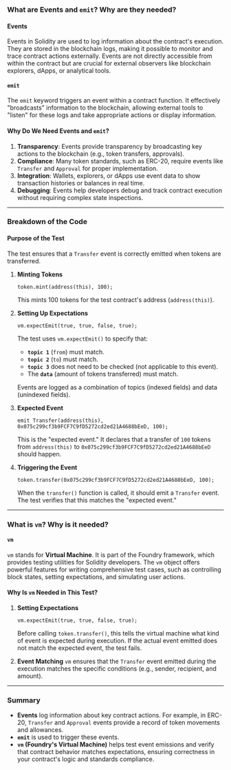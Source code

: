 ### What are Events and `emit`? Why are they needed?

#### **Events**
Events in Solidity are used to log information about the contract's execution. They are stored in the blockchain logs, making it possible to monitor and trace contract actions externally. Events are not directly accessible from within the contract but are crucial for external observers like blockchain explorers, dApps, or analytical tools.

#### **`emit`**
The `emit` keyword triggers an event within a contract function. It effectively "broadcasts" information to the blockchain, allowing external tools to "listen" for these logs and take appropriate actions or display information.

#### **Why Do We Need Events and `emit`?**
1. **Transparency**: Events provide transparency by broadcasting key actions to the blockchain (e.g., token transfers, approvals).
2. **Compliance**: Many token standards, such as ERC-20, require events like `Transfer` and `Approval` for proper implementation.
3. **Integration**: Wallets, explorers, or dApps use event data to show transaction histories or balances in real time.
4. **Debugging**: Events help developers debug and track contract execution without requiring complex state inspections.

---

### Breakdown of the Code

#### **Purpose of the Test**
The test ensures that a `Transfer` event is correctly emitted when tokens are transferred.

1. **Minting Tokens**
   ```solidity
   token.mint(address(this), 100);
   ```
   This mints 100 tokens for the test contract's address (`address(this)`).

2. **Setting Up Expectations**
   ```solidity
   vm.expectEmit(true, true, false, true);
   ```
   The test uses `vm.expectEmit()` to specify that:
   - **`topic 1`** (`from`) must match.
   - **`topic 2`** (`to`) must match.
   - **`topic 3`** does not need to be checked (not applicable to this event).
   - The **`data`** (amount of tokens transferred) must match.

   Events are logged as a combination of topics (indexed fields) and data (unindexed fields).

3. **Expected Event**
   ```solidity
   emit Transfer(address(this), 0x075c299cf3b9FCF7C9fD5272cd2ed21A4688bEeD, 100);
   ```
   This is the "expected event." It declares that a transfer of `100` tokens from `address(this)` to `0x075c299cf3b9FCF7C9fD5272cd2ed21A4688bEeD` should happen.

4. **Triggering the Event**
   ```solidity
   token.transfer(0x075c299cf3b9FCF7C9fD5272cd2ed21A4688bEeD, 100);
   ```
   When the `transfer()` function is called, it should emit a `Transfer` event. The test verifies that this matches the "expected event."

---

### What is `vm`? Why is it needed?

#### **`vm`**
`vm` stands for **Virtual Machine**. It is part of the Foundry framework, which provides testing utilities for Solidity developers. The `vm` object offers powerful features for writing comprehensive test cases, such as controlling block states, setting expectations, and simulating user actions.

#### **Why Is `vm` Needed in This Test?**
1. **Setting Expectations**
   ```solidity
   vm.expectEmit(true, true, false, true);
   ```
   Before calling `token.transfer()`, this tells the virtual machine what kind of event is expected during execution. If the actual event emitted does not match the expected event, the test fails.

2. **Event Matching**
   `vm` ensures that the `Transfer` event emitted during the execution matches the specific conditions (e.g., sender, recipient, and amount).

---

### Summary
- **Events** log information about key contract actions. For example, in ERC-20, `Transfer` and `Approval` events provide a record of token movements and allowances.
- **`emit`** is used to trigger these events.
- **`vm` (Foundry's Virtual Machine)** helps test event emissions and verify that contract behavior matches expectations, ensuring correctness in your contract's logic and standards compliance.